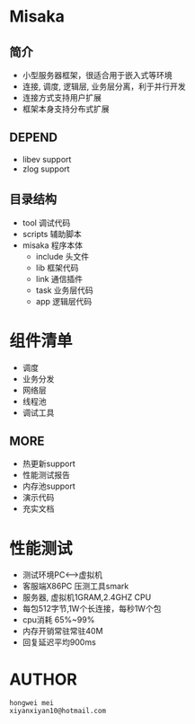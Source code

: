 # Misaka

## 简介
 - 小型服务器框架，很适合用于嵌入式等环境
 - 连接, 调度, 逻辑层, 业务层分离，利于并行开发
 - 连接方式支持用户扩展
 - 框架本身支持分布式扩展

## DEPEND
 - libev support
 - zlog  support

## 目录结构
 - tool       调试代码
 - scripts    辅助脚本
 - misaka     程序本体
    - include 头文件
    - lib     框架代码
    - link    通信插件
    - task    业务层代码
    - app     逻辑层代码

# 组件清单
 - 调度
 - 业务分发
 - 网络层
 - 线程池
 - 调试工具

## MORE
 - 热更新support
 - 性能测试报告
 - 内存池support
 - 演示代码
 - 充实文档

# 性能测试
 - 测试环境PC<-->虚拟机
 - 客服端X86PC 压测工具smark
 - 服务器, 虚拟机1GRAM,2.4GHZ CPU  
 - 每包512字节,1W个长连接，每秒1W个包
 - cpu消耗 65%~99%
 - 内存开销常驻常驻40M
 - 回复延迟平均900ms

# AUTHOR 
    hongwei mei
    xiyanxiyan10@hotmail.com
